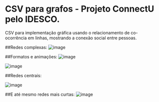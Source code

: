 # CSV para grafos - Projeto ConnectU pelo IDESCO.

CSV para implementação gráfica usando o relacionamento de co-ocorrência em linhas, mostrando a conexão social entre pessoas.

##Redes complexas:
![image](https://github.com/Well-IDESCO/Connect-U/assets/135154280/03e76c84-866b-46ae-84b8-c1822e7fe8d2)

##Formatos e animações:
![image](https://github.com/Well-IDESCO/Connect-U/assets/135154280/c628fedd-2014-412f-89f6-5912714eb760)

![image](https://github.com/Well-IDESCO/Connect-U/assets/135154280/8e0c6b3b-e6b0-41bb-8c40-4d289d93abc0)

##Redes centrais:

![image](https://github.com/Well-IDESCO/Connect-U/assets/135154280/5799f6c3-fd4d-456a-a1da-7f75daf239a9)

##E até mesmo redes mais curtas:
![image](https://github.com/Well-IDESCO/Connect-U/assets/135154280/1d1d5d91-bdf6-4e5b-9999-81501e4bd153)
